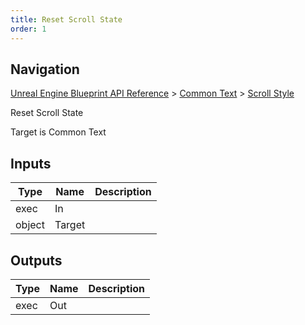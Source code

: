 ```yaml
---
title: Reset Scroll State
order: 1
---
```

## Navigation

[Unreal Engine Blueprint API Reference](https://dev.epicgames.com/documentation/en-us/unreal-engine/BlueprintAPI) > [Common Text](https://dev.epicgames.com/documentation/en-us/unreal-engine/BlueprintAPI/CommonText) > [Scroll Style](https://dev.epicgames.com/documentation/en-us/unreal-engine/BlueprintAPI/CommonText/ScrollStyle)

Reset Scroll State

Target is Common Text

## Inputs

| Type | Name | Description |
| --- | --- | --- |
| exec | In |  |
| object | Target |  |

## Outputs

| Type | Name | Description |
| --- | --- | --- |
| exec | Out |  |
